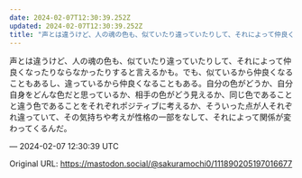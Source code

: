 ```yaml
---
date: 2024-02-07T12:30:39.252Z
updated: 2024-02-07T12:30:39.252Z
title: "声とは違うけど、人の魂の色も、似ていたり違っていたりして、それによって仲良くなっ[...]"
---
```


<p>声とは違うけど、人の魂の色も、似ていたり違っていたりして、それによって仲良くなったりならなかったりすると言えるかも。でも、似ているから仲良くなることもあるし、違っているから仲良くなることもある。自分の色がどうか、自分自身をどんな色だと思っているか、相手の色がどう見えるか、同じ色であることと違う色であることをそれぞれポジティブに考えるか、そういった点が人それぞれ違っていて、その気持ちや考えが性格の一部をなして、それによって関係が変わってくるんだ。</p>

&mdash; 2024-02-07 12:30:39 UTC

Original URL: https://mastodon.social/@sakuramochi0/111890205197016677
